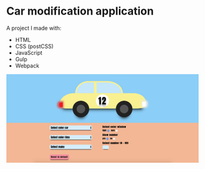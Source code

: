 # Car modification application

 A project I made with:

- HTML
- CSS (postCSS)
- JavaScript
- Gulp
- Webpack

![alt text](https://github.com/HansG26/car-application-kunstmaan/blob/master/screenshots/Screenshot%20application.png)
